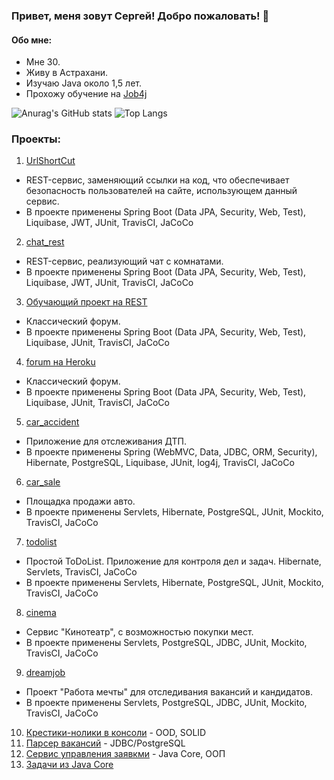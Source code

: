 ### Привет, меня зовут Сергей! Добро пожаловать! 👋

#### Обо мне:

* Мне 30.
* Живу в Астрахани.
* Изучаю Java около 1,5 лет.
* Прохожу обучение на [Job4j](https://job4j.ru/)

![Anurag's GitHub stats](https://github-readme-stats.vercel.app/api?username=smorozov30&hide=stars,prs,issues,contribs&count_private=true)
![Top Langs](https://github-readme-stats.vercel.app/api/top-langs/?username=smorozov30&layout=compact)

### Проекты:

1. [UrlShortCut](https://github.com/smorozov30/job4j_url_shortcut) 
* REST-сервис, заменяющий ссылки на код, что обеспечивает безопасность пользователей на сайте, использующем данный сервис. 
* В проекте применены Spring Boot (Data JPA, Security, Web, Test), Liquibase, JWT, JUnit, TravisCI, JaCoCo
2. [chat_rest](https://github.com/smorozov30/job4j_chat_rest)
* REST-сервис, реализующий чат c комнатами. 
* В проекте применены Spring Boot (Data JPA, Security, Web, Test), Liquibase, JWT, JUnit, TravisCI, JaCoCo
3. [Обучающий проект на REST](https://github.com/smorozov30/job4j_restful)
* Классический форум. 
* В проекте применены Spring Boot (Data JPA, Security, Web, Test), Liquibase, JUnit, TravisCI, JaCoCo
4. [forum на Heroku](https://github.com/smorozov30/job4j_forum)
* Классический форум. 
* В проекте применены Spring Boot (Data JPA, Security, Web, Test), Liquibase, JUnit, TravisCI, JaCoCo
5. [car_accident](https://github.com/smorozov30/job4j_car_accident)
* Приложение для отслеживания ДТП.
* В проекте применены Spring (WebMVC, Data, JDBC, ORM, Security), Hibernate, PostgreSQL, Liquibase, JUnit, log4j, TravisCI, JaCoCo
6. [car_sale](https://github.com/smorozov30/job4j_car_sale)
* Площадка продажи авто. 
* В проекте применены Servlets, Hibernate, PostgreSQL, JUnit, Mockito, TravisCI, JaCoCo
7. [todolist](https://github.com/smorozov30/job4j_todolist)
* Простой ToDoList. Приложение для контроля дел и задач. Hibernate, Servlets, TravisCI, JaCoCo
* В проекте применены Servlets, Hibernate, PostgreSQL, JUnit, Mockito, TravisCI, JaCoCo
8. [cinema](https://github.com/smorozov30/job4j_cinema)
* Сервис "Кинотеатр", с возможностью покупки мест.
* В проекте применены Servlets, PostgreSQL, JDBC, JUnit, Mockito, TravisCI, JaCoCo
9. [dreamjob](https://github.com/smorozov30/job4j_dreamjob)
* Проект "Работа мечты" для отследивания вакансий и кандидатов.
* В проекте применены Servlets, PostgreSQL, JDBC, JUnit, Mockito, TravisCI, JaCoCo
10. [Крестики-нолики в консоли](https://github.com/smorozov30/job4j/tree/master/chapter_008/src/main/java/ru/job4j/tictactoy) - OOD, SOLID
11. [Парсер вакансий](https://github.com/smorozov30/job4j/tree/master/chapter_007/src/main/java/ru/job4j/parser) - JDBC/PostgreSQL
12. [Сервис управления заявкми](https://github.com/smorozov30/job4j_tracker) - Java Core, ООП
13. [Задачи из Java Core](https://github.com/smorozov30/job4j)

<!--
**smorozov30/smorozov30** is a ✨ _special_ ✨ repository because its `README.md` (this file) appears on your GitHub profile.

Here are some ideas to get you started:

- 🔭 I’m currently working on ...
- 🌱 I’m currently learning ...
- 👯 I’m looking to collaborate on ...
- 🤔 I’m looking for help with ...
- 💬 Ask me about ...
- 📫 How to reach me: ...
- 😄 Pronouns: ...
- ⚡ Fun fact: ...
-->
